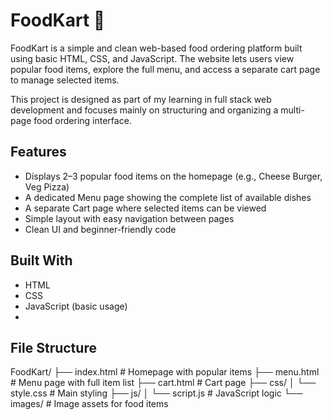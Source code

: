 # FoodKart 🍔
FoodKart is a simple and clean web-based food ordering platform built using basic HTML, CSS, and JavaScript. The website lets users view popular food items, explore the full menu, and access a separate cart page to manage selected items.

This project is designed as part of my learning in full stack web development and focuses mainly on structuring and organizing a multi-page food ordering interface.

## Features
- Displays 2–3 popular food items on the homepage (e.g., Cheese Burger, Veg Pizza)
- A dedicated Menu page showing the complete list of available dishes
- A separate Cart page where selected items can be viewed
- Simple layout with easy navigation between pages
- Clean UI and beginner-friendly code

## Built With
- HTML
- CSS
- JavaScript (basic usage)
- 
## File Structure
FoodKart/
├── index.html           # Homepage with popular items
├── menu.html            # Menu page with full item list
├── cart.html            # Cart page
├── css/
│   └── style.css        # Main styling
├── js/
│   └── script.js        # JavaScript logic
└── images/              # Image assets for food items
